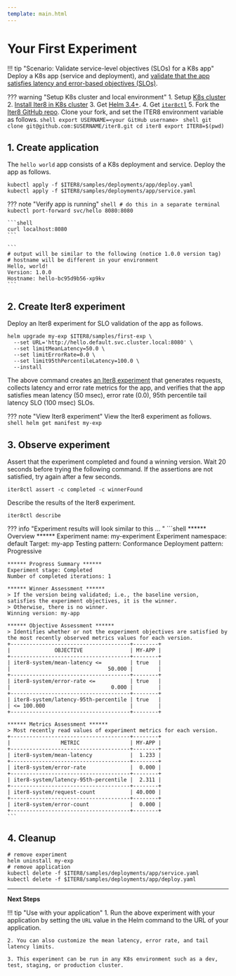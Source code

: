 ```yaml
---
template: main.html
---
```


# Your First Experiment

!!! tip "Scenario: Validate service-level objectives (SLOs) for a K8s app"
    Deploy a K8s app (service and deployment), and [validate that the app satisfies latency and error-based objectives (SLOs)](../concepts/buildingblocks.md#slo-validation).
    
??? warning "Setup K8s cluster and local environment"
    1. Setup [K8s cluster](setup-for-tutorials.md#local-kubernetes-cluster)
    2. [Install Iter8 in K8s cluster](install.md)
    3. Get [Helm 3.4+](https://helm.sh/docs/intro/install/).
    4. Get [`iter8ctl`](install.md#get-iter8ctl)
    5. Fork the [Iter8 GitHub repo](https://github.com/iter8-tools/iter8). Clone your fork, and set the ITER8 environment variable as follows.
    ```shell
    export USERNAME=<your GitHub username>
    ```
    ```shell
    git clone git@github.com:$USERNAME/iter8.git
    cd iter8
    export ITER8=$(pwd)
    ```

## 1. Create application
The `hello world` app consists of a K8s deployment and service. Deploy the app as follows.

```shell
kubectl apply -f $ITER8/samples/deployments/app/deploy.yaml
kubectl apply -f $ITER8/samples/deployments/app/service.yaml
```

??? note "Verify app is running"
    ```shell
    # do this in a separate terminal
    kubectl port-forward svc/hello 8080:8080
    ```

    ```shell
    curl localhost:8080
    ```

    ```
    # output will be similar to the following (notice 1.0.0 version tag)
    # hostname will be different in your environment
    Hello, world!
    Version: 1.0.0
    Hostname: hello-bc95d9b56-xp9kv
    ```

## 2. Create Iter8 experiment
Deploy an Iter8 experiment for SLO validation of the app as follows.
```shell
helm upgrade my-exp $ITER8/samples/first-exp \
  --set URL='http://hello.default.svc.cluster.local:8080' \
  --set limitMeanLatency=50.0 \
  --set limitErrorRate=0.0 \
  --set limit95thPercentileLatency=100.0 \
  --install  
```

The above command creates [an Iter8 experiment](../concepts/whatisiter8.md#what-is-an-iter8-experiment) that generates requests, collects latency and error rate metrics for the app, and verifies that the app satisfies mean latency (50 msec), error rate (0.0), 95th percentile tail latency SLO (100 msec) SLOs.

??? note "View Iter8 experiment"
    View the Iter8 experiment as follows.
    ```shell
    helm get manifest my-exp
    ```

## 3. Observe experiment
Assert that the experiment completed and found a winning version. Wait 20 seconds before trying the following command. If the assertions are not satisfied, try again after a few seconds.

```shell
iter8ctl assert -c completed -c winnerFound
```

Describe the results of the Iter8 experiment. 
```shell
iter8ctl describe
```

??? info "Experiment results will look similar to this ... "
    ```shell
    ****** Overview ******
    Experiment name: my-experiment
    Experiment namespace: default
    Target: my-app
    Testing pattern: Conformance
    Deployment pattern: Progressive

    ****** Progress Summary ******
    Experiment stage: Completed
    Number of completed iterations: 1

    ****** Winner Assessment ******
    > If the version being validated; i.e., the baseline version, satisfies the experiment objectives, it is the winner.
    > Otherwise, there is no winner.
    Winning version: my-app

    ****** Objective Assessment ******
    > Identifies whether or not the experiment objectives are satisfied by the most recently observed metrics values for each version.
    +--------------------------------------+--------+
    |              OBJECTIVE               | MY-APP |
    +--------------------------------------+--------+
    | iter8-system/mean-latency <=         | true   |
    |                               50.000 |        |
    +--------------------------------------+--------+
    | iter8-system/error-rate <=           | true   |
    |                                0.000 |        |
    +--------------------------------------+--------+
    | iter8-system/latency-95th-percentile | true   |
    | <= 100.000                           |        |
    +--------------------------------------+--------+

    ****** Metrics Assessment ******
    > Most recently read values of experiment metrics for each version.
    +--------------------------------------+--------+
    |                METRIC                | MY-APP |
    +--------------------------------------+--------+
    | iter8-system/mean-latency            |  1.233 |
    +--------------------------------------+--------+
    | iter8-system/error-rate              |  0.000 |
    +--------------------------------------+--------+
    | iter8-system/latency-95th-percentile |  2.311 |
    +--------------------------------------+--------+
    | iter8-system/request-count           | 40.000 |
    +--------------------------------------+--------+
    | iter8-system/error-count             |  0.000 |
    +--------------------------------------+--------+
    ``` 

## 4. Cleanup
```shell
# remove experiment
helm uninstall my-exp
# remove application
kubectl delete -f $ITER8/samples/deployments/app/service.yaml
kubectl delete -f $ITER8/samples/deployments/app/deploy.yaml
```
***

**Next Steps**

!!! tip "Use with your application"
    1. Run the above experiment with your application by setting the `URL` value in the Helm command to the URL of your application. 
    
    2. You can also customize the mean latency, error rate, and tail latency limits.

    3. This experiment can be run in any K8s environment such as a dev, test, staging, or production cluster.